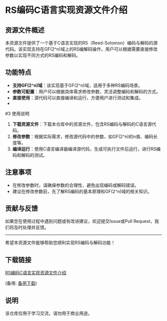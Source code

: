 # RS编码C语言实现资源文件介绍

## 资源文件概述

本资源文件提供了一个基于C语言实现的RS（Reed-Solomon）编码与解码的源代码。该实现支持在GF(2^n)域上的RS编解码操作，用户可以根据需要直接修改参数以实现不同方式的RS编码和解码。

## 功能特点

- **支持GF(2^n)域**：该实现基于GF(2^n)域，适用于多种RS编码场景。
- **参数可配置**：用户可以根据具体需求修改参数，灵活调整编码和解码的方式。
- **直接使用**：源代码可以直接编译和运行，方便用户进行测试和集成。
- 
#3 使用说明

1. **下载资源文件**：下载本仓库中的资源文件，包含RS编码与解码的C语言源代码。
2. **修改参数**：根据实际需求，修改源代码中的参数，如GF(2^n)的n值、编码长度等。
3. **编译运行**：使用C语言编译器编译源代码，生成可执行文件后运行，进行RS编码和解码的测试。

## 注意事项

- 在修改参数时，请确保参数的合理性，避免出现编码或解码错误。
- 建议在修改参数前，先了解RS编码的基本原理和GF(2^n)域的相关知识。

## 贡献与反馈

如果您在使用过程中遇到问题或有改进建议，欢迎提交Issue或Pull Request，我们将及时处理并反馈。

---

希望本资源文件能够帮助您顺利实现RS编码与解码功能！

## 下载链接
[RS编码C语言实现资源文件介绍](https://pan.quark.cn/s/247a8897f184) 

(备用: [备用下载](https://pan.baidu.com/s/1JFiWoZgEOdTc8z9Tz76Mlg?pwd=1234))

## 说明

该仓库仅用于学习交流，请勿用于商业用途。
